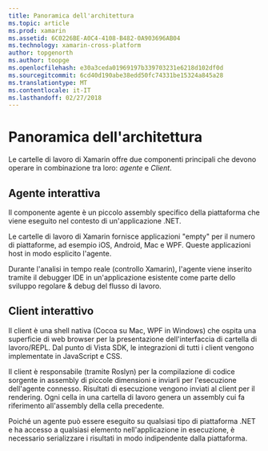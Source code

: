 ```yaml
---
title: Panoramica dell'architettura
ms.topic: article
ms.prod: xamarin
ms.assetid: 6C0226BE-A0C4-4108-B482-0A903696AB04
ms.technology: xamarin-cross-platform
author: topgenorth
ms.author: toopge
ms.openlocfilehash: e30a3ceda01969197b339703231e6218d102df0d
ms.sourcegitcommit: 6cd40d190abe38edd50fc74331be15324a845a28
ms.translationtype: MT
ms.contentlocale: it-IT
ms.lasthandoff: 02/27/2018
---
```

# <a name="architecture-overview"></a>Panoramica dell'architettura

Le cartelle di lavoro di Xamarin offre due componenti principali che devono operare in combinazione tra loro: _agente_ e _Client_.

## <a name="interactive-agent"></a>Agente interattiva

Il componente agente è un piccolo assembly specifico della piattaforma che viene eseguito nel contesto di un'applicazione .NET.

Le cartelle di lavoro di Xamarin fornisce applicazioni "empty" per il numero di piattaforme, ad esempio iOS, Android, Mac e WPF. Queste applicazioni host in modo esplicito l'agente.

Durante l'analisi in tempo reale (controllo Xamarin), l'agente viene inserito tramite il debugger IDE in un'applicazione esistente come parte dello sviluppo regolare & debug del flusso di lavoro.

## <a name="interactive-client"></a>Client interattivo

Il client è una shell nativa (Cocoa su Mac, WPF in Windows) che ospita una superficie di web browser per la presentazione dell'interfaccia di cartella di lavoro/REPL. Dal punto di Vista SDK, le integrazioni di tutti i client vengono implementate in JavaScript e CSS.

Il client è responsabile (tramite Roslyn) per la compilazione di codice sorgente in assembly di piccole dimensioni e inviarli per l'esecuzione dell'agente connesso. Risultati di esecuzione vengono inviati al client per il rendering. Ogni cella in una cartella di lavoro genera un assembly cui fa riferimento all'assembly della cella precedente.

Poiché un agente può essere eseguito su qualsiasi tipo di piattaforma .NET e ha accesso a qualsiasi elemento nell'applicazione in esecuzione, è necessario serializzare i risultati in modo indipendente dalla piattaforma.